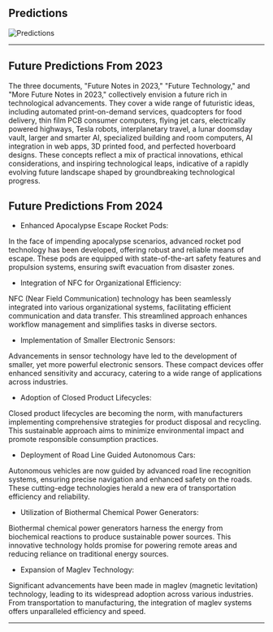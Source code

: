 ## Predictions

![Predictions](https://github.com/sourceduty/Predictions/assets/123030236/7b192116-ff84-4ca1-829c-147634023cd2)

***

## Future Predictions From 2023

The three documents, "Future Notes in 2023," "Future Technology," and "More Future Notes in 2023," collectively envision a future rich in technological advancements. They cover a wide range of futuristic ideas, including automated print-on-demand services, quadcopters for food delivery, thin film PCB consumer computers, flying jet cars, electrically powered highways, Tesla robots, interplanetary travel, a lunar doomsday vault, larger and smarter AI, specialized building and room computers, AI integration in web apps, 3D printed food, and perfected hoverboard designs. These concepts reflect a mix of practical innovations, ethical considerations, and inspiring technological leaps, indicative of a rapidly evolving future landscape shaped by groundbreaking technological progress.

## Future Predictions From 2024

- Enhanced Apocalypse Escape Rocket Pods:

In the face of impending apocalypse scenarios, advanced rocket pod technology has been developed, offering robust and reliable means of escape. These pods are equipped with state-of-the-art safety features and propulsion systems, ensuring swift evacuation from disaster zones.

- Integration of NFC for Organizational Efficiency:

NFC (Near Field Communication) technology has been seamlessly integrated into various organizational systems, facilitating efficient communication and data transfer. This streamlined approach enhances workflow management and simplifies tasks in diverse sectors.

- Implementation of Smaller Electronic Sensors:

Advancements in sensor technology have led to the development of smaller, yet more powerful electronic sensors. These compact devices offer enhanced sensitivity and accuracy, catering to a wide range of applications across industries.

- Adoption of Closed Product Lifecycles:

Closed product lifecycles are becoming the norm, with manufacturers implementing comprehensive strategies for product disposal and recycling. This sustainable approach aims to minimize environmental impact and promote responsible consumption practices.

- Deployment of Road Line Guided Autonomous Cars:

Autonomous vehicles are now guided by advanced road line recognition systems, ensuring precise navigation and enhanced safety on the roads. These cutting-edge technologies herald a new era of transportation efficiency and reliability.

- Utilization of Biothermal Chemical Power Generators:

Biothermal chemical power generators harness the energy from biochemical reactions to produce sustainable power sources. This innovative technology holds promise for powering remote areas and reducing reliance on traditional energy sources.

- Expansion of Maglev Technology:

Significant advancements have been made in maglev (magnetic levitation) technology, leading to its widespread adoption across various industries. From transportation to manufacturing, the integration of maglev systems offers unparalleled efficiency and speed.

***
